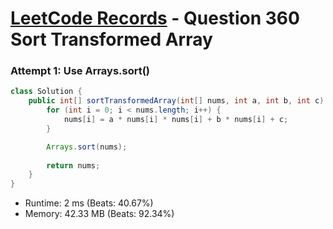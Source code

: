 # [LeetCode Records](../../README.md) - Question 360 Sort Transformed Array

### Attempt 1: Use Arrays.sort()
```java
class Solution {
    public int[] sortTransformedArray(int[] nums, int a, int b, int c) {
        for (int i = 0; i < nums.length; i++) {
            nums[i] = a * nums[i] * nums[i] + b * nums[i] + c;
        }

        Arrays.sort(nums);
        
        return nums;
    }
}
```
- Runtime: 2 ms (Beats: 40.67%)
- Memory: 42.33 MB (Beats: 92.34%)

<br>
